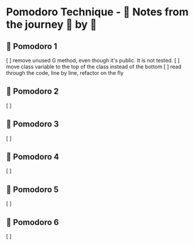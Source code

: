 # Pomodoro Technique - :notebook: Notes from the journey :tomato: by :tomato:

## 🍅 Pomodoro 1

[ ] remove unused G method, even though it's public. It is not tested.
[ ] move class variable to the top of the class instead of the bottom
[ ] read through the code, line by line, refactor on the fly

## 🍅 Pomodoro 2

[ ]

## 🍅 Pomodoro 3

[ ]

## 🍅 Pomodoro 4

[ ]

## 🍅 Pomodoro 5

[ ]

## 🍅 Pomodoro 6

[ ] 